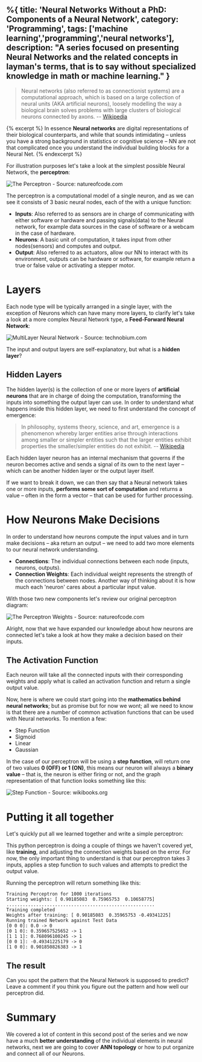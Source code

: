 %{
title: 'Neural Networks Without a PhD: Components of a Neural Network',
category: 'Programming',
tags: ['machine learning','programming','neural networks'],
description: "A series focused on presenting Neural Networks and the related concepts in layman's terms, that is to say without specialized knowledge in math or machine learning."
}
---

> Neural networks (also referred to as connectionist systems) are a computational approach, which is based on a large collection of neural units (AKA artificial neurons), loosely modelling the way a biological brain solves problems with large clusters of biological neurons connected by axons.
> -- [Wikipedia](https://en.wikipedia.org/wiki/Artificial_neural_network)

{% excerpt %}
In essence **Neural networks** are digital representations of their biological counterparts, and while that sounds intimidating – unless you have a strong background in statistics or cognitive science – NN are not that complicated once you understand the individual building blocks for a Neural Net.
{% endexcerpt %}

For illustration purposes let's take a look at the simplest possible Neural Network, the **perceptron**:

![The Perceptron - Source: natureofcode.com](https://natureofcode.com/book/imgs/chapter10/ch10_03.png)

The perceptron is a computational model of a single neuron, and as we can see it consists of 3 basic neural nodes, each of the with a unique function:

- **Inputs**: Also referred to as sensors are in charge of communicating with either software or hardware and passing signals(data) to the Neural network, for example data sources in the case of software or a webcam in the case of hardware.
- **Neurons**: A basic unit of computation, it takes input from other nodes(sensors) and computes and output.
- **Output**: Also referred to as actuators, allow our NN to interact with its environment, outputs can be hardware or software, for example return a true or false value or activating a stepper motor.

# Layers

Each node type will be typically arranged in a single layer, with the exception of Neurons which can have many more layers, to clarify let's take a look at a more complex Neural Network type, a **Feed-Forward Neural Network**:

![MultiLayer Neural Network - Source: technobium.com](https://technobium.com/wordpress/wp-content/uploads/2015/04/MultiLayerNeuralNetwork.png)

The input and output layers are self-explanatory, but what is a **hidden layer**?

## Hidden Layers

The hidden layer(s) is the collection of one or more layers of **artificial neurons** that are in charge of doing the computation, transforming the inputs into something the output layer can use. In order to understand what happens inside this hidden layer, we need to first understand the concept of emergence:

> In philosophy, systems theory, science, and art, emergence is a phenomenon whereby larger entities arise through interactions among smaller or simpler entities such that the larger entities exhibit properties the smaller/simpler entities do not exhibit.
> -- [Wikipedia](https://en.wikipedia.org/wiki/Emergence)

Each hidden layer neuron has an internal mechanism that governs if the neuron becomes active and sends a signal of its own to the next layer – which can be another hidden layer or the output layer itself.

If we want to break it down, we can then say that a Neural network takes one or more inputs, **performs some sort of computation** and returns a value – often in the form a vector – that can be used for further processing.

# How Neurons Make Decisions

In order to understand how neurons compute the input values and in turn make decisions – aka return an output – we need to add two more elements to our neural network understanding.

- **Connections**: The individual connections between each node (inputs, neurons, outputs).
- **Connection Weights**: Each individual weight represents the strength of the connections between nodes. Another way of thinking about it is how much each 'neuron' cares about a particular input value.

With those two new components let's review our original perceptron diagram:

![The Perceptron Weights - Source: natureofcode.com](https://natureofcode.com/book/imgs/chapter10/ch10_05.png)

Alright, now that we have expanded our knowledge about how neurons are connected let's take a look at how they make a decision based on their inputs.

## The Activation Function

Each neuron will take all the connected inputs with their corresponding weights and apply what is called an activation function and return a single output value.

Now, here is where we could start going into the **mathematics behind neural networks**; but as promise but for now we wont; all we need to know is that there are a number of common activation functions that can be used with Neural networks. To mention a few:

- Step Function
- Sigmoid
- Linear
- Gaussian

In the case of our perceptron will be using a **step function**, will return one of two values **0 (OFF) or 1 (ON)**, this means our neuron will always a **binary value** – that is, the neuron is either firing or not, and the graph representation of that function looks something like this:

![Step Function - Source: wikibooks.org](https://upload.wikimedia.org/wikipedia/commons/thumb/a/ac/HardLimitFunction.png/400px-HardLimitFunction.png)

# Putting it all together

Let's quickly put all we learned together and write a simple perceptron:

<script src="https://gist.github.com/amacgregor/48343d13097f1b4963dd6b064f90204b.js"></script>

This python perceptron is doing a couple of things we haven't covered yet, like **training**, and adjusting the connection weights based on the error. For now, the only important thing to understand is that our perceptron takes 3 inputs, applies a step function to such values and attempts to predict the output value.

Running the perceptron will return something like this:

```
Training Perceptron for 1000 iterations
Starting weights: [ 0.90185083  0.75965753  0.10658775]
.......................................................
Training completed
Weights after training: [ 0.90185083  0.35965753 -0.49341225]
Running trained Network against Test Data
[0 0 0]: 0.0 -> 0
[0 1 0]: 0.359657525652 -> 1
[1 1 1]: 0.768096100245 -> 1
[0 0 1]: -0.49341225179 -> 0
[1 0 0]: 0.901850826383 -> 1
```

## The result

Can you spot the pattern that the Neural Network is supposed to predict? Leave a comment if you think you figure out the pattern and how well our perceptron did.

# Summary

We covered a lot of content in this second post of the series and we now have a much **better understanding** of the individual elements in neural networks, next we are going to cover **ANN topology** or how to put organize and connect all of our Neurons.
